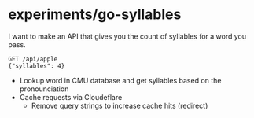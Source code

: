 # experiments/go-syllables

I want to make an API that gives you the count of syllables for a word you
pass.

```
GET /api/apple
{"syllables": 4}
```

- Lookup word in CMU database and get syllables based on the pronounciation
- Cache requests via Cloudeflare
  - Remove query strings to increase cache hits (redirect)

